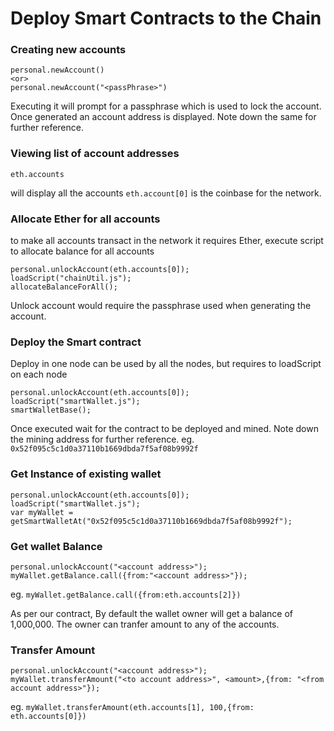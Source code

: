 # Deploy Smart Contracts to the Chain

### Creating new accounts 
```
personal.newAccount()
<or>
personal.newAccount("<passPhrase>")
```
Executing it will prompt for a passphrase which is used to lock the account. Once generated an account address is displayed. Note down the same for further reference.

### Viewing list of account addresses

```
eth.accounts
```
will display all the accounts ```eth.account[0]``` is the coinbase for the network.

### Allocate Ether for all accounts
to make all accounts transact in the network it requires Ether, execute script to allocate balance for all accounts
```
personal.unlockAccount(eth.accounts[0]); 
loadScript("chainUtil.js");
allocateBalanceForAll();
```
Unlock account would require the passphrase used when generating the account.

### Deploy the Smart contract 
Deploy in one node can be used by all the nodes, but requires to loadScript on each node

```
personal.unlockAccount(eth.accounts[0]); 
loadScript("smartWallet.js");
smartWalletBase();
```
Once executed wait for the contract to be deployed and mined. Note down the mining address for further reference.
eg. ```0x52f095c5c1d0a37110b1669dbda7f5af08b9992f```

### Get Instance of existing wallet
```
personal.unlockAccount(eth.accounts[0]); 
loadScript("smartWallet.js");
var myWallet = getSmartWalletAt("0x52f095c5c1d0a37110b1669dbda7f5af08b9992f");
```

### Get wallet Balance
```
personal.unlockAccount("<account address>");
myWallet.getBalance.call({from:"<account address>"});
```

eg. ```myWallet.getBalance.call({from:eth.accounts[2]})```

As per our contract, By default the wallet owner will get a balance of 1,000,000. The owner can tranfer amount to any of the accounts.

### Transfer Amount
```
personal.unlockAccount("<account address>");
myWallet.transferAmount("<to account address>", <amount>,{from: "<from account address>"});
```

eg. ```myWallet.transferAmount(eth.accounts[1], 100,{from: eth.accounts[0]})```